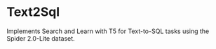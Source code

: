 # Text2Sql
Implements Search and Learn with T5 for Text-to-SQL tasks using the Spider 2.0-Lite dataset.
